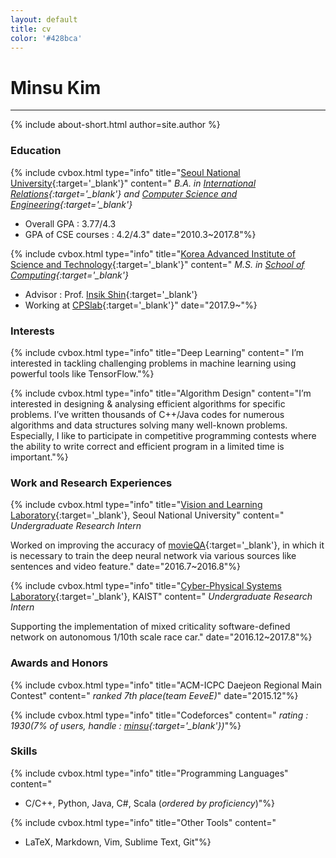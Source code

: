 ```yaml
---
layout: default
title: cv
color: '#428bca'
---
```

# Minsu Kim
<hr/>
{% include about-short.html author=site.author %}

### <span class="icon-book"></span> Education

{% include cvbox.html type="info" title="[Seoul National University](http://en.snu.ac.kr/){:target='_blank'}" content="
*B.A. in [International Relations](http://ir.snu.ac.kr/english/){:target='_blank'} and [Computer Science and Engineering](http://cse.snu.ac.kr/){:target='_blank'}*

* Overall GPA : 3.77/4.3
* GPA of CSE courses : 4.2/4.3" date="2010.3~2017.8"%}

{% include cvbox.html type="info" title="[Korea Advanced Institute of Science and Technology](http://www.kaist.edu/){:target='_blank'}" content="
*M.S. in [School of Computing](https://cs.kaist.ac.kr/){:target='_blank'}*

* Advisor : Prof. [Insik Shin](http://cps.kaist.ac.kr/~ishin){:target='_blank'}
* Working at [CPSlab](http://cps.kaist.ac.kr){:target='_blank'}" date="2017.9~"%}

### <span class="icon-star-full"></span> Interests

{% include cvbox.html type="info" title="Deep Learning" content="
I’m interested in tackling challenging problems in machine learning using powerful tools like TensorFlow."%}

{% include cvbox.html type="info" title="Algorithm Design" content="I’m interested in designing & analysing efficient algorithms for specific problems. I’ve written thousands of C++/Java codes for numerous algorithms and data structures solving many well-known problems.
Especially, I like to participate in competitive programming contests where the ability to write correct and efficient program in a limited time is important."%}

### <span class="icon-lab"></span> Work and Research Experiences

{% include cvbox.html type="info" title="[Vision and Learning Laboratory](http://vision.snu.ac.kr/){:target='_blank'}, Seoul National University" content="
*Undergraduate Research Intern*

Worked on improving the accuracy of [movieQA](http://movieqa.cs.toronto.edu/home/){:target='_blank'}, in which it is necessary to train the deep neural network via various sources like sentences and video feature." date="2016.7~2016.8"%}

{% include cvbox.html type="info" title="[Cyber-Physical Systems Laboratory](http://cps.kaist.ac.kr/){:target='_blank'}, KAIST" content="
*Undergraduate Research Intern*

Supporting the implementation of mixed criticality software-defined network on autonomous 1/10th scale race car." date="2016.12~2017.8"%}

### <span class="icon-trophy"></span> Awards and Honors

{% include cvbox.html type="info" title="ACM-ICPC Daejeon Regional Main Contest" content="
*ranked 7th place(team EeveE)*" date="2015.12"%}

{% include cvbox.html type="info" title="Codeforces" content="
*rating : 1930(7% of users, handle : [minsu](http://codeforces.com/profile/minsu){:target='_blank'})*"%}

### <span class="icon-checkbox-checked"></span> Skills

{% include cvbox.html type="info" title="Programming Languages" content="
* C/C++, Python, Java, C#, Scala (*ordered by proficiency*)"%}

{% include cvbox.html type="info" title="Other Tools" content="
* LaTeX, Markdown, Vim, Sublime Text, Git"%}
